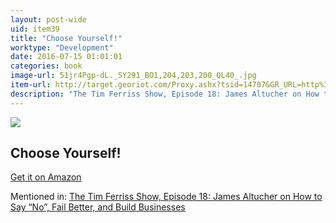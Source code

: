 ```yaml
---
layout: post-wide
uid: item39
title: "Choose Yourself!"
worktype: "Development"
date: 2016-07-15 01:01:01
categories: book
image-url: 51jr4Pgp-dL._SY291_BO1,204,203,200_QL40_.jpg
item-url: http://target.georiot.com/Proxy.ashx?tsid=14707&GR_URL=http%3A%2F%2Fwww.amazon.com%2FChoose-Yourself-James-Altucher%2Fdp%2F1490313370%2F
description: "The Tim Ferriss Show, Episode 18: James Altucher on How to Say “No”, Fail Better, and Build Businesses"
---
```

<a href="http://target.georiot.com/Proxy.ashx?tsid=14707&GR_URL=http%3A%2F%2Fwww.amazon.com%2FChoose-Yourself-James-Altucher%2Fdp%2F1490313370%2F" target="blank"><img src="../../../../img/thumbs/51jr4Pgp-dL._SY291_BO1,204,203,200_QL40_.jpg" class="prod-img"></a>
<h2>Choose Yourself!</h2>
<p><a href="http://target.georiot.com/Proxy.ashx?tsid=14707&GR_URL=http%3A%2F%2Fwww.amazon.com%2FChoose-Yourself-James-Altucher%2Fdp%2F1490313370%2F" target="blank">Get it on Amazon</a><p>
<p>Mentioned in: <a href="http://fourhourworkweek.com/2014/07/11/james-altucher/" target="blank">The Tim Ferriss Show, Episode 18: James Altucher on How to Say “No”, Fail Better, and Build Businesses</a></p>
